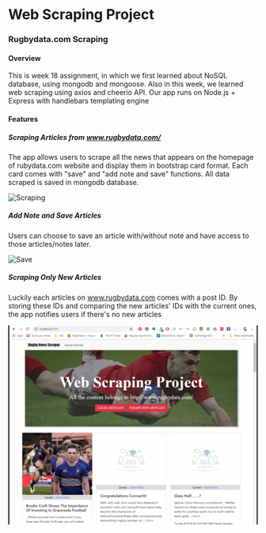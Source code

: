 # Web Scraping Project

### Rugbydata.com Scraping

#### Overview

This is week 18 assignment, in which we first learned about NoSQL database, using mongodb and mongoose. Also in this week, we learned web scraping using axios and cheerio API. Our app runs on Node.js + Express with handlebars templating engine

#### Features

##### Scraping Articles from www.rugbydata.com/
The app allows users to scrape all the news that appears on the homepage of rubydata.com website and display them in bootstrap card format. Each card comes with "save" and "add note and save" functions. All data scraped is saved in mongodb database.

![Scraping](/public/assets/images/demo1.gif)

##### Add Note and Save Articles
Users can choose to save an article with/without note and have access to those articles/notes later.

![Save](/public/assets/images/demo2.gif)

##### Scraping Only New Articles
Luckily each articles on www.rugbydata.com comes with a post ID. By storing these IDs and comparing the new articles' IDs with the current ones, the app notifies users if there's no new articles

![New articles](/public/assets/images/demo3.gif)